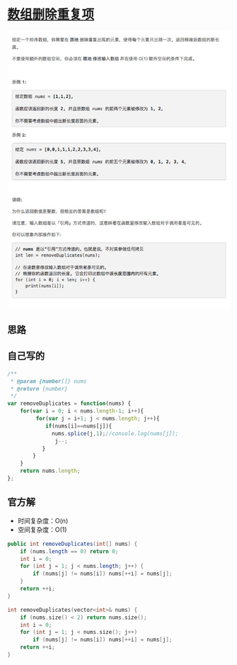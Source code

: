 # [数组删除重复项](https://leetcode-cn.com/problems/remove-duplicates-from-sorted-array/)

![removeDuplicates](./imgs/removeDuplicates.png)

## 思路

## 自己写的

```js
/**
 * @param {number[]} nums
 * @return {number}
 */
var removeDuplicates = function(nums) {
    for(var i = 0; i < nums.length-1; i++){
         for(var j = i+1; j < nums.length; j++){
            if(nums[i]==nums[j]){
              nums.splice(j,1);//console.log(nums[j]);
               j--;
           }
        }
    } 
    return nums.length;
};
```

## 官方解

 * 时间复杂度：O(n)
 * 空间复杂度：O(1)

```java
public int removeDuplicates(int[] nums) {
    if (nums.length == 0) return 0;
    int i = 0;
    for (int j = 1; j < nums.length; j++) {
        if (nums[j] != nums[i]) nums[++i] = nums[j];
    }
    return ++i;
}
```

```c++
int removeDuplicates(vector<int>& nums) {
    if (nums.size() < 2) return nums.size();
    int i = 0;
    for (int j = 1; j < nums.size(); j++)
        if (nums[j] != nums[i]) nums[++i] = nums[j];
    return ++i;
}
```
